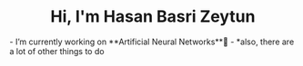 <h1 align="center">Hi, I'm Hasan Basri Zeytun</h1>
-  I’m currently working on **Artificial Neural Networks**🤖
- *also, there are a lot of other things to do 
